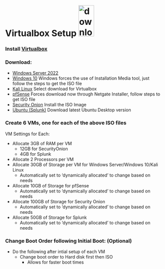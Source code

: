 # Virtualbox Setup <img width="50" height="100" alt="download" src="https://github.com/user-attachments/assets/10b1befd-9424-46ff-b10b-00524ad4780d" />
### Install [Virtualbox](https://www.virtualbox.org/wiki/Downloads) 
### Download:
  - [Windows Server 2022](https://www.microsoft.com/en-us/evalcenter/download-windows-server-2022)
  - [Windows 10](https://www.microsoft.com/en-us/software-download/windows10) Windows forces the use of Installation Media tool, just follow the steps to get the ISO file
  - [Kali Linux](https://www.kali.org/get-kali/#kali-virtual-machines) Select download for Virtualbox
  - [pfSense](https://www.pfsense.org/download/) Forces download now through Netgate Installer, follow steps to get ISO file
  - [Security Onion](https://github.com/Security-Onion-Solutions/securityonion/blob/master/VERIFY_ISO.md) Install the ISO Image
  - [Ubuntu (Splunk)](https://ubuntu.com/download/desktop) Download latest Ubuntu Desktop version
### Create 6 VMs, one for each of the above ISO files 
VM Settings for Each:
  - Allocate 3GB of RAM per VM 
    - 12GB for SecurityOnion 
    - 4GB for Splunk
  - Allocate 2 Processors per VM
  - Allocate 30GB of Storage per VM for Windows Server/Windows 10/Kali Linux
    - Automatically set to ‘dynamically allocated’ to change based on needs
  - Allocate 10GB of Storage for pfSense
    - Automatically set to ‘dynamically allocated’ to change based on needs
  - Allocate 100GB of Storage for Security Onion
    - Automatically set to ‘dynamically allocated’ to change based on needs
  - Allocate 50GB of Storage for Splunk
    - Automatically set to ‘dynamically allocated’ to change based on needs
### Change Boot Order following Initial Boot: (Optional) 
  - Do the following after intial setup of each VM
    - Change boot order to Hard disk first then ISO
      - Allows for faster boot times
